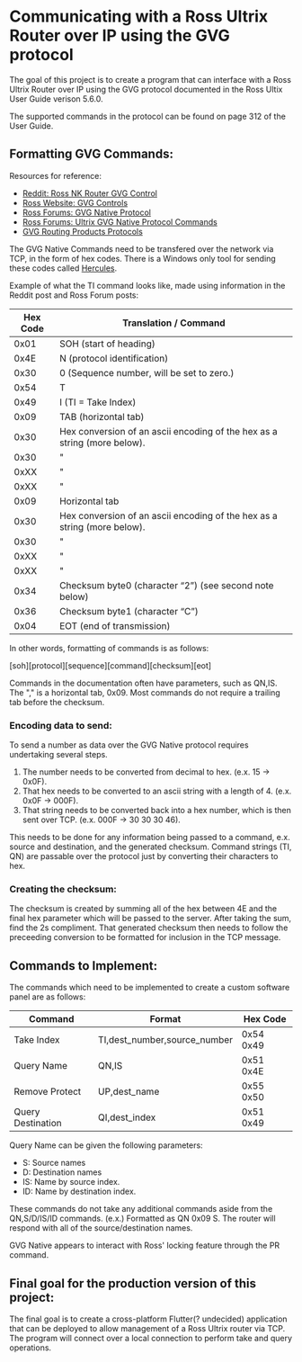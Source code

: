 # Communicating with a Ross Ultrix Router over IP using the GVG protocol
The goal of this project is to create a program that can interface with a Ross Ultrix Router over IP using the GVG protocol documented in the Ross Ultix User Guide verison 5.6.0.

The supported commands in the protocol can be found on page 312 of the User Guide.

## Formatting GVG Commands:
Resources for reference:
- [Reddit: Ross NK Router GVG Control](https://www.reddit.com/r/CommercialAV/comments/1aewx6d/ross_nk_router_gvg_control/)
- [Ross Website: GVG Controls](https://help.rossvideo.com/acuity-device/Topics/Devices/Editor/GVG100.html)
- [Ross Forums: GVG Native Protocol](https://rossvideo.community/communities/community-home/digestviewer/viewthread?GroupId=301&MID=24269&CommunityKey=43f96bed-ff4a-4d2b-8f71-d4f218c9dd77&ReturnUrl=%2Fcommunities%2Fcommunity-home%2Fdigestviewer%3FCommunityKey%3D43f96bed-ff4a-4d2b-8f71-d4f218c9dd77)
- [Ross Forums: Ultrix GVG Native Protocol Commands](https://rossvideo.community/discussion/ultrix-gvg-native-protocol-commands )
- [GVG Routing Products Protocols](https://www.grassvalley.jp/pdf/RoutingProductsProtocolManual_2.pdf)


The GVG Native Commands need to be transfered over the network via TCP, in the form of hex codes. There is a Windows only tool for sending these codes called [Hercules](https://www.hw-group.com/software/hercules-setup-utility). 

Example of what the TI command looks like, made using information in the Reddit post and Ross Forum posts:

| Hex Code | Translation / Command |
| --- | --- |
| 0x01 | SOH (start of heading) |
| 0x4E | N (protocol identification)|
| 0x30 | 0 (Sequence number, will be set to zero.) |
| 0x54 | T |
| 0x49 | I (TI = Take Index) |
| 0x09 | TAB (horizontal tab) |
| 0x30 | Hex conversion of an ascii encoding of the hex as a string (more below). |
| 0x30 | " |
| 0xXX | " |
| 0xXX | " |
| 0x09 | Horizontal tab |
| 0x30 | Hex conversion of an ascii encoding of the hex as a string (more below). |
| 0x30 | " |
| 0xXX | " |
| 0xXX | " |
| 0x34 | Checksum byte0 (character “2”) (see second note below) |
| 0x36 | Checksum byte1 (character “C”) |
| 0x04 | EOT (end of transmission) |

In other words, formatting of commands is as follows:

[soh][protocol][sequence][command][checksum][eot]

Commands in the documentation often have parameters, such as QN,IS. The "," is a horizontal tab, 0x09. Most commands do not require a trailing tab before the checksum.

### Encoding data to send:
To send a number as data over the GVG Native protocol requires undertaking several steps.
1. The number needs to be converted from decimal to hex. (e.x. 15 -> 0x0F). 
2. That hex needs to be converted to an ascii string with a length of 4. (e.x. 0x0F -> 000F). 
3. That string needs to be converted back into a hex number, which is then sent over TCP. (e.x. 000F -> 30 30 30 46). 

This needs to be done for any information being passed to a command, e.x. source and destination, and the generated checksum. Command strings (TI, QN) are passable over the protocol just by converting their characters to hex.

### Creating the checksum:
The checksum is created by summing all of the hex between 4E and the final hex parameter which will be passed to the server. After taking the sum, find the 2s compliment. That generated checksum then needs to follow the preceeding conversion to be formatted for inclusion in the TCP message.

## Commands to Implement:
The commands which need to be implemented to create a custom software panel are as follows: 

| Command | Format | Hex Code |
| --- | --- | --- | 
| Take Index | TI,dest_number,source_number | 0x54 0x49 |
| Query Name | QN,IS | 0x51 0x4E | 
| Remove Protect | UP,dest_name | 0x55 0x50 |
| Query Destination | QI,dest_index | 0x51 0x49 | 

Query Name can be given the following parameters:
- S: Source names
- D: Destination names
- IS: Name by source index.
- ID: Name by destination index.

These commands do not take any additional commands aside from the QN,S/D/IS/ID commands. (e.x.) Formatted as QN 0x09 S. The router will respond with all of the source/destination names.

GVG Native appears to interact with Ross' locking feature through the PR command. 

## Final goal for the production version of this project: 
The final goal is to create a cross-platform Flutter(? undecided) application that can be deployed to allow management of a Ross Ultrix router via TCP. The program will connect over a local connection to perform take and query operations.